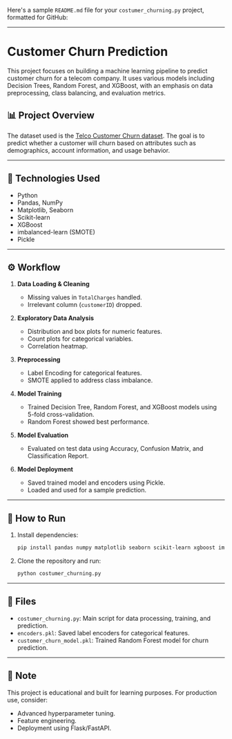 Here's a sample `README.md` file for your `costumer_churning.py` project, formatted for GitHub:

---

# Customer Churn Prediction

This project focuses on building a machine learning pipeline to predict customer churn for a telecom company. It uses various models including Decision Trees, Random Forest, and XGBoost, with an emphasis on data preprocessing, class balancing, and evaluation metrics.

## 📊 Project Overview

The dataset used is the [Telco Customer Churn dataset](https://www.kaggle.com/blastchar/telco-customer-churn). The goal is to predict whether a customer will churn based on attributes such as demographics, account information, and usage behavior.

---

## 🧰 Technologies Used

* Python
* Pandas, NumPy
* Matplotlib, Seaborn
* Scikit-learn
* XGBoost
* imbalanced-learn (SMOTE)
* Pickle

---

## ⚙️ Workflow

1. **Data Loading & Cleaning**

   * Missing values in `TotalCharges` handled.
   * Irrelevant column (`customerID`) dropped.

2. **Exploratory Data Analysis**

   * Distribution and box plots for numeric features.
   * Count plots for categorical variables.
   * Correlation heatmap.

3. **Preprocessing**

   * Label Encoding for categorical features.
   * SMOTE applied to address class imbalance.

4. **Model Training**

   * Trained Decision Tree, Random Forest, and XGBoost models using 5-fold cross-validation.
   * Random Forest showed best performance.

5. **Model Evaluation**

   * Evaluated on test data using Accuracy, Confusion Matrix, and Classification Report.

6. **Model Deployment**

   * Saved trained model and encoders using Pickle.
   * Loaded and used for a sample prediction.

---

## 🧪 How to Run

1. Install dependencies:

   ```bash
   pip install pandas numpy matplotlib seaborn scikit-learn xgboost imbalanced-learn
   ```

2. Clone the repository and run:

   ```bash
   python costumer_churning.py
   ```

---

## 📝 Files

* `costumer_churning.py`: Main script for data processing, training, and prediction.
* `encoders.pkl`: Saved label encoders for categorical features.
* `customer_churn_model.pkl`: Trained Random Forest model for churn prediction.

---

## 📌 Note

This project is educational and built for learning purposes. For production use, consider:

* Advanced hyperparameter tuning.
* Feature engineering.
* Deployment using Flask/FastAPI.

